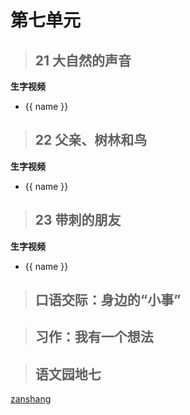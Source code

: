 # 第七单元

<Epep grade="xxyw3a" :pep="1211001301181" :pages="87" :paged="87" ></Epep> 


> ## 21 大自然的声音

<Epep grade="xxyw3a" :pep="1211001301181" :pages="88" :paged="90" ></Epep> 

**生字视频**

<div class="shengzi">
    <ul><li v-for="(value, name,index) in kw3a21" v-on:click="clickvideo" :data-videosrc="value" :key="index">{{ name }}</li></ul>
</div>

> ## 22 父亲、树林和鸟

<Epep grade="xxyw3a" :pep="1211001301181" :pages="91" :paged="93" ></Epep> 

**生字视频**

<div class="shengzi">
    <ul><li v-for="(value, name,index) in kw3a22" v-on:click="clickvideo" :data-videosrc="value" :key="index">{{ name }}</li></ul>
</div>

> ## 23 带刺的朋友

<Epep grade="xxyw3a" :pep="1211001301181" :pages="94" :paged="96" ></Epep> 

**生字视频**

<div class="shengzi">
    <ul><li v-for="(value, name,index) in kw3a23" v-on:click="clickvideo" :data-videosrc="value" :key="index">{{ name }}</li></ul>
</div>

> ## 口语交际：身边的“小事”

<Epep grade="xxyw3a" :pep="1211001301181" :pages="97" :paged="97" ></Epep> 


> ## 习作：我有一个想法

<Epep grade="xxyw3a" :pep="1211001301181" :pages="98" :paged="98" ></Epep> 


> ## 语文园地七

<Epep grade="xxyw3a" :pep="1211001301181" :pages="99" :paged="100" ></Epep> 


[zanshang](../res/zanshang.md ':include')
